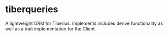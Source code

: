 # tiberqueries
A lightweight ORM for Tiberius. Implements includes derive functionality as well as a trait implementation for the Client.
